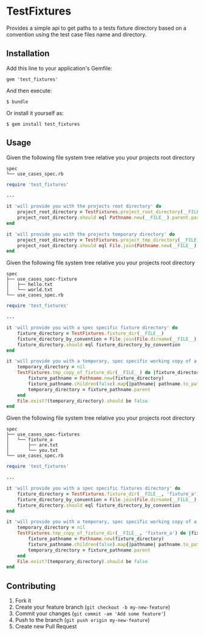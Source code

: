 # TestFixtures

Provides a simple api to get paths to a tests fixture directory based on a convention using the test case files name and directory.

## Installation

Add this line to your application's Gemfile:

    gem 'test_fixtures'

And then execute:

    $ bundle

Or install it yourself as:

    $ gem install test_fixtures

## Usage
Given the following file system tree relative you your projects root directory
```
spec
└── use_cases_spec.rb
```

```ruby
require 'test_fixtures'

...

it 'will provide you with the projects root directory' do
    project_root_directory = TestFixtures.project_root_directory(__FILE__)
    project_root_directory.should eql Pathname.new(__FILE__).parent.parent.to_path
end

it 'will provide you with the projects temporary directory' do
    project_root_directory = TestFixtures.project_tmp_directory(__FILE__)
    project_root_directory.should eql File.join(Pathname.new(__FILE__).parent.parent.to_path, 'tmp')
end
```

Given the following file system tree relative you your projects root directory
```
spec
├── use_cases_spec-fixture
│   ├── hello.txt
│   └── world.txt
└── use_cases_spec.rb
```
```ruby
require 'test_fixtures'

...

it 'will provide you with a spec specific fixture directory' do
    fixture_directory = TestFixtures.fixture_dir(__FILE__)
    fixture_directory_by_convention = File.join(File.dirname(__FILE__), 'use_cases_spec-fixture')
    fixture_directory.should eql fixture_directory_by_convention
end

it 'will provide you with a temporary, spec specific working copy of a fixture directory' do
    temporary_directory = nil
    TestFixtures.tmp_copy_of_fixture_dir(__FILE__) do |fixture_directory|
        fixture_pathname = Pathname.new(fixture_directory)
        fixture_pathname.children(false).map{|pathname| pathname.to_path}.should match_array %w(hello.txt world.txt)
        temporary_directory = fixture_pathname.parent
    end
    File.exist?(temporary_directory).should be false
end
```


Given the following file system tree relative you your projects root directory
```
spec
├── use_cases_spec-fixtures
│   └── fixture_a
│       ├── are.txt
│       └── you.txt
└── use_cases_spec.rb
```
```ruby
require 'test_fixtures'

...

it 'will provide you with a spec specific fixtures directory' do
    fixture_directory = TestFixtures.fixture_dir(__FILE__, 'fixture_a')
    fixture_directory_by_convention = File.join(File.dirname(__FILE__), 'use_cases_spec-fixtures', 'fixture_a')
    fixture_directory.should eql fixture_directory_by_convention
end

it 'will provide you with a temporary, spec specific working copy of a fixtures directory' do
    temporary_directory = nil
    TestFixtures.tmp_copy_of_fixture_dir(__FILE__, 'fixture_a') do |fixture_directory|
        fixture_pathname = Pathname.new(fixture_directory)
        fixture_pathname.children(false).map{|pathname| pathname.to_path}.should match_array %w(you.txt are.txt)
        temporary_directory = fixture_pathname.parent
    end
    File.exist?(temporary_directory).should be false
end
```
## Contributing

1. Fork it
2. Create your feature branch (`git checkout -b my-new-feature`)
3. Commit your changes (`git commit -am 'Add some feature'`)
4. Push to the branch (`git push origin my-new-feature`)
5. Create new Pull Request
